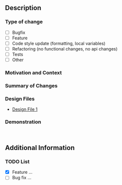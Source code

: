 ## Description
### Type of change
- [ ] Bugfix
- [ ] Feature
- [ ] Code style update (formatting, local variables)
- [ ] Refactoring (no functional changes, no api changes)
- [ ] Tests
- [ ] Other

### Motivation and Context
<!--- Why is this change required? What problem does it solve? -->

### Summary of Changes
<!--- Describe your changes in detail -->

### Design Files <!--- (If appropriate) -->
<!--- Links to the design files used for reference during implementation. -->

- [Design File 1](link_to_design_file_1)

### Demonstration <!--- (If appropriate) -->
<!--- Include a screenshot or video showcasing a feature or fix implemented in this pull request. -->

<br />

## Additional Information
### TODO List
- [x] Feature ...
- [ ] Bug fix ...
